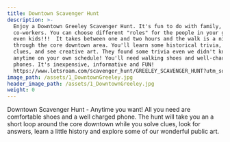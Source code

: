 ```yaml
---
title: Downtown Scavenger Hunt
description: >-
  Enjoy a Downtown Greeley Scavenger Hunt. It's fun to do with family, friends,
  co-workers. You can choose different "roles" for the people in your group -
  even kids!!!  It takes between one and two hours and the walk is a nice loop
  through the core downtown area. You'll learn some historical trivia, solve
  clues, and see creative art. They found some trivia even we didn't know!!! Go
  anytime on your own schedule! You'll need walking shoes and well-charged
  phones. It's inexpensive, informative and FUN!
  https://www.letsroam.com/scavenger_hunt/GREELEY_SCAVENGER_HUNT?utm_source=partner&utm_medium=cu3bh2jv
image_path: /assets/1_DowntownGreeley.jpg
header_image_path: /assets/1_DowntownGreeley.jpg
weight: 0
---
```


Downtown Scavenger Hunt - Anytime you want! All you need are comfortable shoes and a well charged phone. The hunt will take you an a short loop around the core downtown while you solve clues, look for answers, learn a little history and explore some of our wonderful public art.